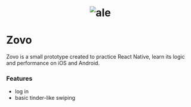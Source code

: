 # <p align="center"> ![ale](https://user-images.githubusercontent.com/46657905/55661187-cf56ee00-5866-11e9-970d-d8345a141668.png) </p>
# Zovo
Zovo is a small prototype created to practice React Native, learn its logic and performance on iOS and Android.

### Features

- log in
- basic tinder-like swiping 
